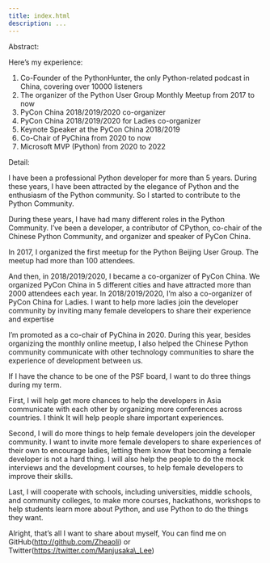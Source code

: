 ```yaml
---
title: index.html
description: ...
---
```


Abstract:


Here’s my experience:


1. Co\-Founder of the PythonHunter, the only Python\-related podcast in China, covering over 10000 listeners
2. The organizer of the Python User Group Monthly Meetup from 2017 to now
3. PyCon China 2018/2019/2020 co\-organizer
4. PyCon China 2018/2019/2020 for Ladies co\-organizer
5. Keynote Speaker at the PyCon China 2018/2019
6. Co\-Chair of PyChina from 2020 to now
7. Microsoft MVP (Python) from 2020 to 2022


Detail:


I have been a professional Python developer for more than 5 years. During these years, I have been attracted by the elegance of Python and the enthusiasm of the Python community. So I started to contribute to the Python Community.


During these years, I have had many different roles in the Python Community. I’ve been a developer, a contributor of CPython, co\-chair of the Chinese Python Community, and organizer and speaker of PyCon China.


In 2017, I organized the first meetup for the Python Beijing User Group. The meetup had more than 100 attendees.


And then, in 2018/2019/2020, I became a co\-organizer of PyCon China. We organized PyCon China in 5 different cities and have attracted more than 2000 attendees each year. In 2018/2019/2020, I’m also a co\-organizer of PyCon China for Ladies. I want to help more ladies join the developer community by inviting many female developers to share their experience and expertise


I’m promoted as a co\-chair of PyChina in 2020\. During this year, besides organizing the monthly online meetup, I also helped the Chinese Python community communicate with other technology communities to share the experience of development between us.


If I have the chance to be one of the PSF board, I want to do three things during my term.


First, I will help get more chances to help the developers in Asia communicate with each other by organizing more conferences across countries. I think It will help people share important experiences.


Second, I will do more things to help female developers join the developer community. I want to invite more female developers to share experiences of their own to encourage ladies, letting them know that becoming a female developer is not a hard thing. I will also help the people to do the mock interviews and the development courses, to help female developers to improve their skills.


Last, I will cooperate with schools, including universities, middle schools, and community colleges, to make more courses, hackathons, workshops to help students learn more about Python, and use Python to do the things they want.


Alright, that’s all I want to share about myself, You can find me on GitHub(http://github.com/Zheaoli) or Twitter(https://twitter.com/Manjusaka\_Lee)


